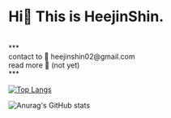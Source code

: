 
<h1 align> Hi👋 This is HeejinShin. </h1> <br>
*** <br>
contact to 📨 heejinshin02@gmail.com <br>
read more 👩 (not yet) <br>
***

[![Top Langs](https://github-readme-stats.vercel.app/api/top-langs/?username=heejinshin)](https://github.com/anuraghazra/github-readme-stats)





![Anurag's GitHub stats](https://github-readme-stats.vercel.app/api?username=heejinshin&show_icons=true&theme=cobalt)


<!--
**heejinshin/heejinshin** is a ✨ _special_ ✨ repository because its `README.md` (this file) appears on your GitHub profile.

Here are some ideas to get you started:

- 🔭 I’m currently working on ...
- 🌱 I’m currently learning ...
- 👯 I’m looking to collaborate on ...
- 🤔 I’m looking for help with ...
- 💬 Ask me about ...
- 📫 How to reach me: ...
- 😄 Pronouns: ...
- ⚡ Fun fact: ...
-->
